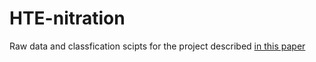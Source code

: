 # HTE-nitration

Raw data and classfication scipts for the project described [in this paper](https://chemrxiv.org/engage/chemrxiv/article-details/679c87b4fa469535b988a6fc)
